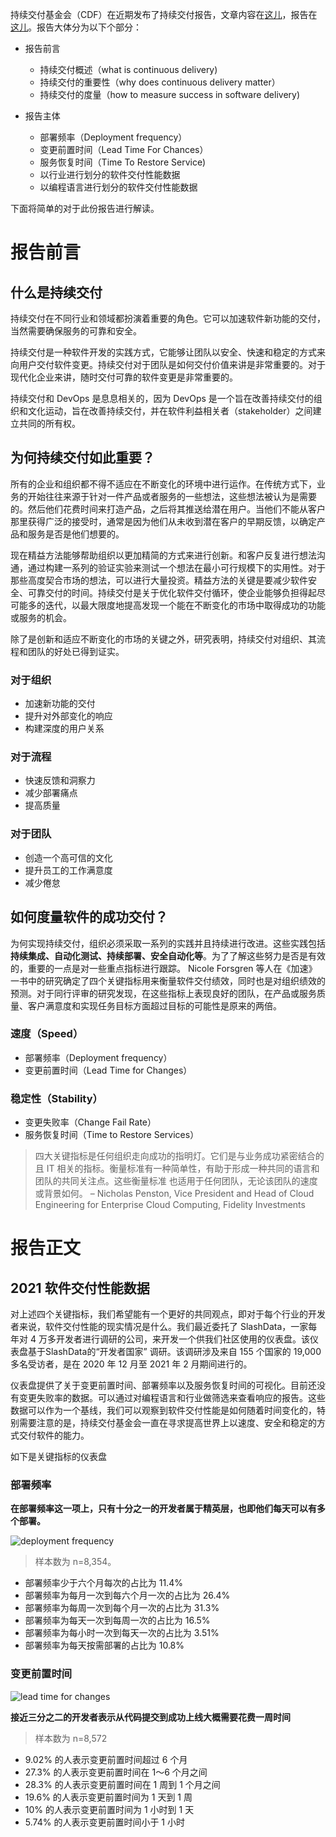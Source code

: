 持续交付基金会（CDF）在近期发布了持续交付报告，文章内容在[这儿](https://cd.foundation/blog/2021/06/24/state-of-cd-report/?utm_campaign=cdcon%202021%20email%20promos&utm_medium=email&_hsmi=137367697&_hsenc=p2ANqtz-9dpxyTwCdToRd9H2WHdYE3KzhTQnHegE0EykhArIZCHp7G6PuCfibZyAqK78Uu9yLt_CujaAItkfGRr2Z21oIEcQb7EA&utm_content=137326800&utm_source=hs_email)，报告在[这儿](https://cd.foundation/wp-content/uploads/sites/78/2021/06/CD-Foundation-State-of-CD-June-2021.pdf)。报告大体分为以下个部分：

- 报告前言

    - 持续交付概述（what is continuous delivery)
    - 持续交付的重要性（why does continuous delivery matter）
    - 持续交付的度量（how to measure success in software delivery)
- 报告主体
    - 部署频率（Deployment frequency）
    - 变更前置时间（Lead Time For Chances）
    - 服务恢复时间（Time To Restore Service)
    - 以行业进行划分的软件交付性能数据
    - 以编程语言进行划分的软件交付性能数据

下面将简单的对于此份报告进行解读。

# 报告前言

## 什么是持续交付

持续交付在不同行业和领域都扮演着重要的角色。它可以加速软件新功能的交付，当然需要确保服务的可靠和安全。

持续交付是一种软件开发的实践方式，它能够让团队以安全、快速和稳定的方式来向用户交付软件变更。持续交付对于团队是如何交付价值来讲是非常重要的。对于现代化企业来讲，随时交付可靠的软件变更是非常重要的。

持续交付和 DevOps 是息息相关的，因为 DevOps 是一个旨在改善持续交付的组织和文化运动，旨在改善持续交付，并在软件利益相关者（stakeholder）之间建立共同的所有权。

## 为何持续交付如此重要？

所有的企业和组织都不得不适应在不断变化的环境中进行运作。在传统方式下，业务的开始往往来源于针对一件产品或者服务的一些想法，这些想法被认为是需要的。然后他们花费时间来打造产品，之后将其推送给潜在用户。当他们不能从客户那里获得广泛的接受时，通常是因为他们从未收到潜在客户的早期反馈，以确定产品和服务是否是他们想要的。

现在精益方法能够帮助组织以更加精简的方式来进行创新。和客户反复进行想法沟通，通过构建一系列的验证实验来测试一个想法在最小可行规模下的实用性。对于那些高度契合市场的想法，可以进行大量投资。精益方法的关键是要减少软件安全、可靠交付的时间。持续交付是关于优化软件交付循环，使企业能够负担得起尽可能多的迭代，以最大限度地提高发现一个能在不断变化的市场中取得成功的功能或服务的机会。

除了是创新和适应不断变化的市场的关键之外，研究表明，持续交付对组织、其流程和团队的好处已得到证实。

### 对于组织

* 加速新功能的交付
* 提升对外部变化的响应
* 构建深度的用户关系

### 对于流程
* 快速反馈和洞察力
* 减少部署痛点
* 提高质量

### 对于团队

* 创造一个高可信的文化
* 提升员工的工作满意度
* 减少倦怠

## 如何度量软件的成功交付？

为何实现持续交付，组织必须采取一系列的实践并且持续进行改进。这些实践包括**持续集成、自动化测试、持续部署、安全自动化等**。为了了解这些努力是否是有效的，重要的一点是对一些重点指标进行跟踪。 Nicole Forsgren 等人在《加速》一书中的研究确定了四个关键指标用来衡量软件交付绩效，同时也是对组织绩效的预测。对于同行评审的研究发现，在这些指标上表现良好的团队，在产品或服务质量、客户满意度和实现任务目标方面超过目标的可能性是原来的两倍。

### 速度（Speed）

* 部署频率（Deployment frequency）
* 变更前置时间（Lead Time for Changes）

### 稳定性（Stability）

* 变更失败率（Change Fail Rate）
* 服务恢复时间（Time to Restore Services）

> 四大关键指标是任何组织走向成功的指明灯。它们是与业务成功紧密结合的且 IT 相关的指标。衡量标准有一种简单性，有助于形成一种共同的语言和团队的共同关注点。这些衡量标准 也适用于任何团队，无论该团队的速度或背景如何。
> – Nicholas Penston, Vice President and Head of Cloud Engineering for Enterprise Cloud Computing, Fidelity Investments

# 报告正文

## 2021 软件交付性能数据

对上述四个关键指标，我们希望能有一个更好的共同观点，即对于每个行业的开发者来说，软件交付性能的现实情况是什么。我们最近委托了 SlashData，一家每年对 4 万多开发者进行调研的公司，来开发一个供我们社区使用的仪表盘。该仪表盘基于SlashData的“开发者国家” 调研。该调研涉及来自 155 个国家的 19,000 多名受访者，是在 2020 年 12 月至 2021 年 2 月期间进行的。

仪表盘提供了关于变更前置时间、部署频率以及服务恢复时间的可视化。目前还没有变更失败率的数据。可以通过对编程语言和行业做筛选来查看响应的报告。这些数据可以作为一个基线，我们可以观察到软件交付性能是如何随着时间变化的，特别需要注意的是，持续交付基金会一直在寻求提高世界上以速度、安全和稳定的方式交付软件的能力。

如下是关键指标的仪表盘

### 部署频率

**在部署频率这一项上，只有十分之一的开发者属于精英层，也即他们每天可以有多个部署。**

![deployment frequency](https://github.com/majinghe/DevOps/blob/main/images/deployment-frequency.png)

> 样本数为 n=8,354。

* 部署频率少于六个月每次的占比为 11.4%
* 部署频率为每月一次到每六个月一次的占比为 26.4%
* 部署频率为每周一次到每个月一次的占比为 31.3%
* 部署频率为每天一次到每周一次的占比为 16.5%
* 部署频率为每小时一次到每天一次的占比为 3.51%
* 部署频率为每天按需部署的占比为 10.8%

### 变更前置时间

![lead time for changes](https://github.com/majinghe/DevOps/blob/main/images/timetoproduction.png)

**接近三分之二的开发者表示从代码提交到成功上线大概需要花费一周时间**

> 样本数为 n=8,572

* 9.02% 的人表示变更前置时间超过 6 个月
* 27.3% 的人表示变更前置时间在 1～6 个月之间
* 28.3% 的人表示变更前置时间在 1 周到 1 个月之间
* 19.6% 的人表示变更前置时间为 1 天到 1 周
* 10% 的人表示变更前置时间为 1 小时到 1 天
* 5.74% 的人表示变更前置时间小于 1 小时

